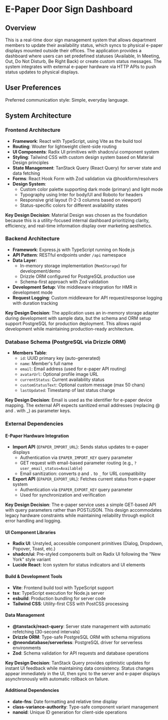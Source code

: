 # E-Paper Door Sign Dashboard

## Overview

This is a real-time door sign management system that allows department members to update their availability status, which syncs to physical e-paper displays mounted outside their offices. The application provides a dashboard where users can set predefined statuses (Available, In Meeting, Out, Do Not Disturb, Be Right Back) or create custom status messages. The system integrates with external e-paper hardware via HTTP APIs to push status updates to physical displays.

## User Preferences

Preferred communication style: Simple, everyday language.

## System Architecture

### Frontend Architecture
- **Framework**: React with TypeScript, using Vite as the build tool
- **Routing**: Wouter for lightweight client-side routing
- **UI Components**: Radix UI primitives with shadcn/ui component system
- **Styling**: Tailwind CSS with custom design system based on Material Design principles
- **State Management**: TanStack Query (React Query) for server state and data fetching
- **Forms**: React Hook Form with Zod validation via @hookform/resolvers
- **Design System**: 
  - Custom color palette supporting dark mode (primary) and light mode
  - Typography using Inter for body/UI and Roboto for headers
  - Responsive grid layout (1-2-3 columns based on viewport)
  - Status-specific colors for different availability states

**Key Design Decision**: Material Design was chosen as the foundation because this is a utility-focused internal dashboard prioritizing clarity, efficiency, and real-time information display over marketing aesthetics.

### Backend Architecture
- **Framework**: Express.js with TypeScript running on Node.js
- **API Pattern**: RESTful endpoints under `/api` namespace
- **Data Layer**: 
  - In-memory storage implementation (`MemStorage`) for development/demo
  - Drizzle ORM configured for PostgreSQL production use
  - Schema-first approach with Zod validation
- **Development Setup**: Vite middleware integration for HMR in development mode
- **Request Logging**: Custom middleware for API request/response logging with duration tracking

**Key Design Decision**: The application uses an in-memory storage adapter during development with sample data, but the schema and ORM setup support PostgreSQL for production deployment. This allows rapid development while maintaining production-ready architecture.

### Database Schema (PostgreSQL via Drizzle ORM)
- **Members Table**:
  - `id`: UUID primary key (auto-generated)
  - `name`: Member's full name
  - `email`: Email address (used for e-paper API routing)
  - `avatarUrl`: Optional profile image URL
  - `currentStatus`: Current availability status
  - `customStatusText`: Optional custom message (max 50 chars)
  - `lastUpdated`: Timestamp of last status change

**Key Design Decision**: Email is used as the identifier for e-paper device mapping. The external API expects sanitized email addresses (replacing @ and . with _) as parameter keys.

### External Dependencies

#### E-Paper Hardware Integration
- **Import API** (`EPAPER_IMPORT_URL`): Sends status updates to e-paper displays
  - Authentication via `EPAPER_IMPORT_KEY` query parameter
  - GET request with email-based parameter routing (e.g., `?user_email_status=Available`)
  - Email sanitization: converts `@` and `.` to `_` for URL compatibility
- **Export API** (`EPAPER_EXPORT_URL`): Fetches current status from e-paper system
  - Authentication via `EPAPER_EXPORT_KEY` query parameter
  - Used for synchronization and verification

**Key Design Decision**: The e-paper service uses a simple GET-based API with query parameters rather than POST/JSON. This design accommodates legacy hardware constraints while maintaining reliability through explicit error handling and logging.

#### UI Component Libraries
- **Radix UI**: Unstyled, accessible component primitives (Dialog, Dropdown, Popover, Toast, etc.)
- **shadcn/ui**: Pre-styled components built on Radix UI following the "New York" style variant
- **Lucide React**: Icon system for status indicators and UI elements

#### Build & Development Tools
- **Vite**: Frontend build tool with TypeScript support
- **tsx**: TypeScript execution for Node.js server
- **esbuild**: Production bundling for server code
- **Tailwind CSS**: Utility-first CSS with PostCSS processing

#### Data Management
- **@tanstack/react-query**: Server state management with automatic refetching (30-second intervals)
- **Drizzle ORM**: Type-safe PostgreSQL ORM with schema migrations
- **@neondatabase/serverless**: PostgreSQL driver for serverless environments
- **Zod**: Schema validation for API requests and database operations

**Key Design Decision**: TanStack Query provides optimistic updates for instant UI feedback while maintaining data consistency. Status changes appear immediately in the UI, then sync to the server and e-paper displays asynchronously with automatic rollback on failure.

#### Additional Dependencies
- **date-fns**: Date formatting and relative time display
- **class-variance-authority**: Type-safe component variant management
- **nanoid**: Unique ID generation for client-side operations